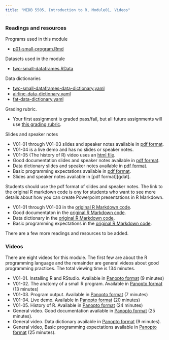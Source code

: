 ```yaml
---
title: "MEDB 5505, Introduction to R, Module01, Videos"
---
```


### Readings and resources

Programs used in this module

+ [p01-small-program.Rmd][p01sm]

Datasets used in the module

+ [two-small-dataframes.RData][twosm]

Data dictionaries

+ [two-small-dataframes-data-dictionary.yaml][dict1]
+ [airline-data-dictionary.yaml][dict2]
+ [fat-data-dictionary.yaml][dict3]

Grading rubric.

+ Your first assignment is graded pass/fail, but all future assignments will use [this grading rubric][rgrad].

Slides and speaker notes

+ V01-01 through V01-03 slides and speaker notes available in [pdf format][s0101].
+ V01-04 is a live demo and has no slides or speaker notes.
+ V01-05 (The history of R) video uses an [html file][hhist].
+ Good documentation slides and speaker notes available in [pdf format][sdocu].
+ Data dictionary slides and speaker notes available in [pdf format][sdict].
+ Basic programming expectations available in [pdf format][sprog].
+ Slides and speaker notes available in [pdf format][gdat].

Students should use the pdf format of slides and speaker notes. The link to the original R markdown code is ony for students who want to see more details about how you can create Powerpoint presentations in R Markdown.

+ V01-01 through V01-03 in the [original R Markdown code][r0101].
+ Good documentaton in the [original R Markdown code][rdocu].
+ Data dictionary in the [original R Markdown code][rdict].
+ Basic programming expectations in the [original R Markdown code][rprog].


There are a few more readings and resources to be added.

### Videos

There are eight videos for this module. The first few are about the R programming language and the remainder are general videos about good programming practices. The total viewing time is 134 minutes.

+ V01-01. Installing R and RStudio. Available in [Panopto format][v0101] (9 minutes)
+ V01-02. The anatomy of a small R program. Available in [Panopto format][v0102] (13 minutes)
+ V01-03. Program output. Available in [Panopto format][v0103] (7 minutes)
+ V01-04. Live demo. Available in [Panopto format][v0104] (20 minutes)
+ V01-05. History of R. Available in [Panopto format][v0105] (24 minutes)
+ General video. Good documentation available in [Panopto format][vdoc]  (25 minutes).
+ General video. Data dictionary available in [Panopto format][vdat] (9 minutes).
+ General video, Basic programming expectations available in [Panopto format][vbas] (25 minutes).

[g0101]: https://github.com/pmean/classes/blob/master/introduction-to-r/results/v01-slides-and-speaker-notes.pdf
[v0101]: https://umsystem.hosted.panopto.com/Panopto/Pages/Viewer.aspx?id=7aa5f2ae-11b1-4614-ae9e-ae21015aac91
[v0102]: https://umsystem.hosted.panopto.com/Panopto/Pages/Viewer.aspx?id=54d22862-3664-4f1e-b6a5-ae21015df7e9
[v0103]: https://umsystem.hosted.panopto.com/Panopto/Pages/Viewer.aspx?id=3d922277-92f4-423c-82f3-ae21015fe528
[v0104]: https://umsystem.hosted.panopto.com/Panopto/Pages/Viewer.aspx?id=117f8d9a-7e4a-4384-97d7-ae28017846c1
[v0105]: https://umsystem.hosted.panopto.com/Panopto/Pages/Viewer.aspx?id=c1258de4-1fff-435b-beaa-ae28017e0596

[vbas]: https://umsystem.hosted.panopto.com/Panopto/Pages/Viewer.aspx?id=3e452426-cdc3-4362-8f44-ad43016ff307
[vdoc]: https://umsystem.hosted.panopto.com/Panopto/Pages/Viewer.aspx?id=dd509ca9-9888-4cc7-b60b-ab19014226bd
[vdat]: https://umsystem.hosted.panopto.com/Panopto/Pages/Viewer.aspx?id=180e269c-32a1-42e6-bd1f-ab19014ba38a

[hhist]: http://new.pmean.com/history-of-r/

[p01sm]: https://github.com/pmean/classes/blob/master/introduction-to-r/src/p01-small-program.Rmd
[twosm]: https://github.com/pmean/classes/blob/master/introduction-to-r/data/two-small-dataframes.RData

[dict1]: https://github.com/pmean/classes/blob/master/introduction-to-r/data/two-small-dataframes-data-dictionary.yaml
[dict2]: https://github.com/pmean/classes/blob/master/introduction-to-r/data/airline-data-dictionary.yaml
[dict3]: https://github.com/pmean/classes/blob/master/introduction-to-r/data/fat-data-dictionary.yaml

[r0101]: https://github.com/pmean/classes/blob/master/introduction-to-r/src/v01-slides-and-speaker-notes.Rmd
[s0101]: https://github.com/pmean/classes/blob/master/introduction-to-r/results/v01-slides-and-speaker-notes.pdf

[rdict]: https://github.com/pmean/classes/blob/master/software-engineering/src/gcp-v03-data-dictonary.Rmd
[rdocu]: https://github.com/pmean/classes/blob/master/software-engineering/src/gcp-v02-good-documentation.Rmd
[rgrad]: https://github.com/pmean/classes/blob/master/software-engineering/src/grading-rubric.md
[rprog]: https://github.com/pmean/classes/blob/master/software-engineering/src/programming-expectations.md

[sdict]: https://github.com/pmean/classes/blob/master/software-engineering/results/data-dictionary.pdf
[sdocu]: https://github.com/pmean/classes/blob/master/software-engineering/results/good-documentation.pdf
[sprog]: https://github.com/pmean/classes/blob/master/software-engineering/results/programming-expectations.pdf

